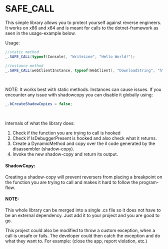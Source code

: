 # SAFE_CALL

This simple library allows you to protect yourself against reverse engineers.
It works on x86 and x64 and is meant for calls to the dotnet-framework as seen in the usage-example below.

Usage:
``` cs
//static method
_.SAFE_CALL(typeof(Console), "WriteLine", "Hello World!");

//instance method
_.SAFE_CALL(webClientInstance, typeof(WebClient), "DownloadString", "https://pastebin.com/raw/fBqd8yM6");
```
<br/>

NOTE: It works best with static methods. Instances can cause issues.
      If you encounter any issue with shadowcopy you can disable it globally using:
``` cs 
_.bCreateShadowCopies = false;
```
<br/>

Internals of what the library does:
1. Check if the function you are trying to call is hooked
2. Check if IsDebuggerPresent is hooked and also check what it returns.
3. Create a DynamicMethod and copy over the il code generated by the disassembler (shadow-copy).
4. Invoke the new shadow-copy and return its output.

#### ShadowCopy:
Creating a shadow-copy will prevent reversers from 
placing a breakpoint on the function you are trying to call 
and makes it hard to follow the program-flow.

#### NOTE:
This whole library can be merged into a single .cs file so it does not have to be an external dependency.
Just add it to your project and you are good to go.

This project could also be modified to throw a custom exception, when a call is unsafe or fails.
The developer could then catch the exception and do what they want to. For example: (close the app, report violation, etc.)
